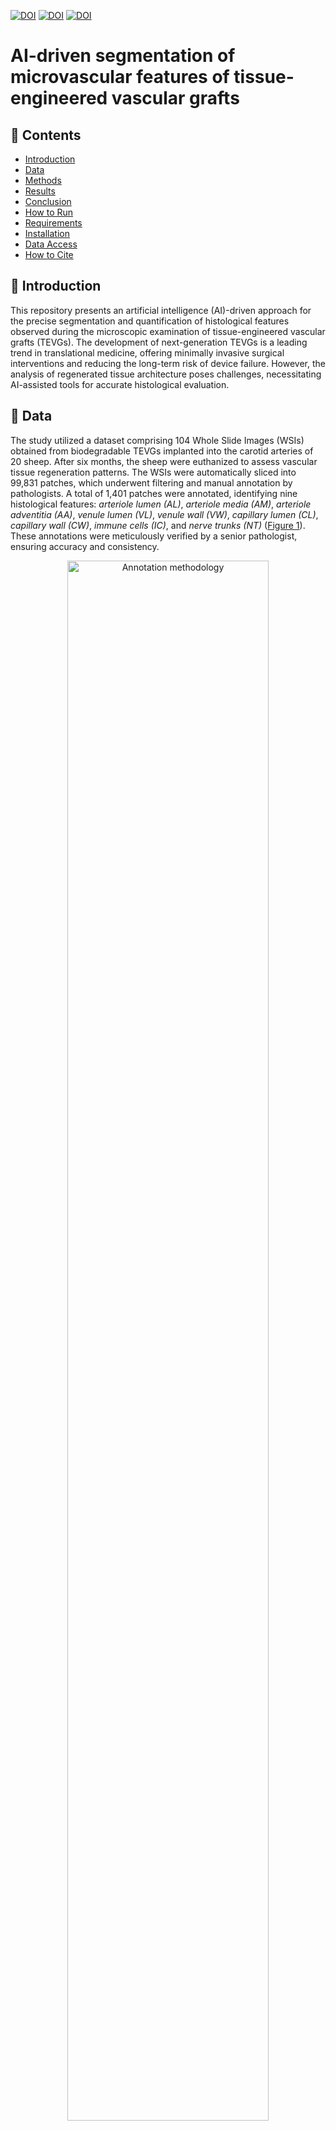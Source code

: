 [![DOI](https://zenodo.org/badge/DOI/10.5281/zenodo.10838384.svg)](https://zenodo.org/doi/10.5281/zenodo.10838383)
[![DOI](https://zenodo.org/badge/DOI/10.5281/zenodo.10901377.svg)](https://zenodo.org/doi/10.5281/zenodo.10838431)
[![DOI](http://img.shields.io/badge/DOI-TO.BE.UPDATED.SOON-B31B1B)](https://TO.BE.UPDATED.SOON)

# AI-driven segmentation of microvascular features of tissue-engineered vascular grafts

<a name="contents"></a>
## 📖 Contents
- [Introduction](#introduction)
- [Data](#data)
- [Methods](#methods)
- [Results](#results)
- [Conclusion](#conclusion)
- [How to Run](#how-to-run)
- [Requirements](#requirements)
- [Installation](#installation)
- [Data Access](#data-access)
- [How to Cite](#how-to-cite)


<a name="introduction"></a>
## 🎯 Introduction
This repository presents an artificial intelligence (AI)-driven approach for the precise segmentation and quantification of histological features observed during the microscopic examination of tissue-engineered vascular grafts (TEVGs). The development of next-generation TEVGs is a leading trend in translational medicine, offering minimally invasive surgical interventions and reducing the long-term risk of device failure. However, the analysis of regenerated tissue architecture poses challenges, necessitating AI-assisted tools for accurate histological evaluation.

<a name="data"></a>
## 📁 Data
The study utilized a dataset comprising 104 Whole Slide Images (WSIs) obtained from biodegradable TEVGs implanted into the carotid arteries of 20 sheep. After six months, the sheep were euthanized to assess vascular tissue regeneration patterns. The WSIs were automatically sliced into 99,831 patches, which underwent filtering and manual annotation by pathologists. A total of 1,401 patches were annotated, identifying nine histological features: _arteriole lumen (AL)_, _arteriole media (AM)_, _arteriole adventitia (AA)_, _venule lumen (VL)_, _venule wall (VW)_, _capillary lumen (CL)_, _capillary wall (CW)_, _immune cells (IC)_, and _nerve trunks (NT)_ (<a href="#figure-1">Figure 1</a>). These annotations were meticulously verified by a senior pathologist, ensuring accuracy and consistency.

<p align="center">
  <img id="figure-1" width="80%" height="80%" src=".assets/annotation_methodology.jpg" alt="Annotation methodology">
</p>

<p align="left">
    <em><strong>Figure 1.</strong> Annotation methodology for histology patches (top row) depicting features associated with a blood vessel regeneration (replacement of a biodegradable polymer by de novo formed vascular tissue). Histological annotations delineated with segmentation masks (bottom row) include arteriole lumen (red), arteriole media (pink), arteriole adventitia (light pink), venule lumen (blue), venule wall (light blue), capillary lumen (brown), capillary wall (tan), immune cells (lime), and nerve trunks (yellow).</em>
</p>


<a name="methods"></a>
## 🔬 Methods
The methodology involved two main stages: hyperparameter tuning and model training. Six deep learning models ([U-Net](https://link.springer.com/chapter/10.1007/978-3-319-24574-4_28), [LinkNet](https://ieeexplore.ieee.org/document/8305148), [FPN](http://presentations.cocodataset.org/COCO17-Stuff-FAIR.pdf), [PSPNet](https://arxiv.org/abs/1612.01105), [DeepLabV3](https://arxiv.org/abs/1706.05587), and [MA-Net](https://ieeexplore.ieee.org/document/9201310)) were rigorously tuned across 200 configurations to achieve optimal performance. Hyperparameters such as encoder architecture, input image size, optimizer, and learning rate were extensively explored using Bayesian optimization and [HyperBand](https://arxiv.org/abs/1603.06560) early termination strategies.

Following the tuning stage, the models were trained and evaluated on the entire dataset using a 5-fold cross-validation approach (<a href="#figure-2">Figure 2</a>). This ensured the integrity of subject groups within each subset, preventing data leakage. During training, various augmentation techniques were applied to expand the dataset and mitigate overfitting. Besides that, batch size adjusted based on GPU memory utilization (~90-100% usage).

<p align="center">
  <img id="figure-2" width="70%" height="70%" src=".assets/loss_evolution.jpg" alt="Loss and DSC evolution">
</p>

<p align="left">
    <em><strong>Figure 2.</strong> Comparative analysis of loss and DSC evolution during training and testing phases over 5-fold cross-validation with 95% confidence interval.</em>
</p>

<a name="results"></a>
## 📈 Results
The MA-Net model achieved the highest mean Dice Similarity Coefficient (DSC) of 0.875, excelling in arteriole segmentation (<a href="#table-1">Table 1</a>). DeepLabV3 performed well in segmenting venous and capillary structures, while FPN exhibited proficiency in identifying immune cells and nerve trunks. An ensemble of these three models attained an average DSC of 0.889, surpassing their individual performances.

<p align="right">
  <i><strong id="table-1">Table 1.</strong> Feature-specific and average Dice Similarity Coefficients of the studied models.</i>
</p>

|   Model   |    AL     |    AM     |    AA     |    VL     |    VW     |    CL     |    CW     |    IC     |    NT     |   Mean    |
|:---------:|:---------:|:---------:|:---------:|:---------:|:---------:|:---------:|:---------:|:---------:|:---------:|:---------:|
|   U-Net   |   0.931   | **0.907** |   0.820   |   0.797   |   0.766   |   0.801   |   0.783   |   0.920   |   0.966   |   0.855   |
|  LinkNet  |   0.898   |   0.881   |   0.825   |   0.799   |   0.773   |   0.778   |   0.774   |   0.935   |   0.925   |   0.843   |
|    FPN    |   0.919   |   0.904   |   0.805   |   0.852   |   0.800   |   0.756   |   0.755   | **0.955** | **0.981** |   0.859   |
|  PSPNet   |   0.872   |   0.838   |   0.830   |   0.784   |   0.734   |   0.728   |   0.722   |   0.937   |   0.959   |   0.823   |
| DeepLabV3 |   0.872   |   0.861   |   0.803   | **0.900** | **0.861** | **0.815** | **0.793** |   0.895   |   0.975   |   0.864   |
|  MA-Net   | **0.939** |   0.893   | **0.860** |   0.848   |   0.830   |   0.806   |   0.787   |   0.937   |   0.978   | **0.875** |
<br>
<p align="center">
  <img id="figure-3" width="100%" height="100%" src=".assets/model_comparison.jpg" alt="Model comparison">
</p>

<p align="center">
    <em><strong>Figure 3.</strong> Comparison of models for microvascular segmentation in tissue-engineered vascular grafts.</em>
</p>

To illustrate the network predictions, we provide three patches showcasing the segmentation of the studied histologic features in (<a href="#figure-4">Figure 4</a>). This figure presents predictions derived from an optimal solution: an ensemble of three models (MA-Net, DeepLabV3, and FPN).
<br>
<p align="center">
  <img id="figure-4" width="80%" height="80%" src=".assets/ensemble_prediction.jpg" alt="Model comparison">
</p>

<p align="center">
    <em><strong>Figure 4.</strong> Comparison between ground truth segmentation and ensemble predictions.</em>
</p>


<a name="conclusion"></a>
## 🏁 Conclusion
This study demonstrates the potential of deep learning models for precise segmentation of histological features in regenerated tissues, paving the way for improved AI-assisted workflows during the analysis of tissue-engineered medical devices. The obtained findings foster further research in this field, contributing to the advancement of translational medicine and the implementation of next-generation tissue-engineered constructs.

<a name="requirements"></a>
## 💻 Requirements
- Operating System
  - [x] macOS
  - [x] Linux
  - [x] Windows (limited testing carried out)
- Python 3.11.x
- Required core libraries: [environment.yaml](environment.yaml)

<a name="installation"></a>
## ⚙ Installation
**Step 1:** Install Miniconda

Installation guide: https://docs.conda.io/projects/miniconda/en/latest/index.html#quick-command-line-install

**Step 2:** Clone the repository and change the current working directory
``` bash
git clone https://github.com/ViacheslavDanilov/histology_segmentation.git
cd histology_segmentation
```

**Step 3:** Set up an environment and install the necessary packages
``` bash
chmod +x make_env.sh
./make_env.sh
```

<a name="how-to-run"></a>
## 🚀 How to Run

Configuration file: [predict.yaml](configs/predict.yaml)

Data path:
- **Option 1** - Directory with images (default): `data/demo/input`
- **Option 2** - Single image: `data/demo/input/011_0123.jpg`

Command:
``` bash
python src/models/smp/predict.py
```

<a name="data-access"></a>
## 🔐 Data Access
All essential components of the study, including the curated dataset and trained models, have been made publicly available:
- **Dataset:** [https://zenodo.org/doi/10.5281/zenodo.10838383](https://zenodo.org/doi/10.5281/zenodo.10838383)
- **Models:** [https://zenodo.org/doi/10.5281/zenodo.10838431](https://zenodo.org/doi/10.5281/zenodo.10838431)

<a name="how-to-cite"></a>
## 🖊️ How to Cite
Please cite [our paper](https://TO.BE.UPDATED.SOON) if you found our data, methods, or results helpful for your research:

> Danilov V.V., Laptev V.V., Klyshnikov K.Yu., Stepanov A.D., Bogdanov L.A., Antonova L.V., Krivkina E.O., Kutikhin A.G., Ovcharenko E.A. (**2024**). _AI-driven segmentation of microvascular features during histological examination of tissue-engineered vascular grafts_. **Frontiers in Cell and Developmental Biology**. DOI: [TO.BE.UPDATED.SOON](TO.BE.UPDATED.SOON)
